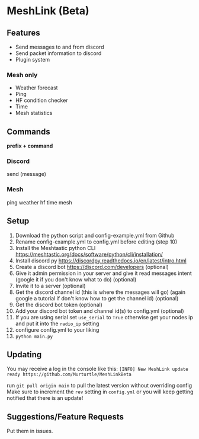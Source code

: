 # MeshLink (Beta)
## Features

 - Send messages to and from discord
 - Send packet information to discord
 - Plugin system
 
 ### Mesh only
 - Weather forecast
 - Ping
 - HF condition checker
 - Time
 - Mesh statistics

## Commands
**prefix + command**
### Discord
send (message)

### Mesh
ping
weather
hf
time
mesh

## Setup 

 1. Download the python script and config-example.yml from Github
 2. Rename config-example.yml to config.yml before editing (step 10)
 3. Install the Meshtastic python CLI https://meshtastic.org/docs/software/python/cli/installation/
 4. Install discord py https://discordpy.readthedocs.io/en/latest/intro.html
 5. Create a discord bot https://discord.com/developers (optional)
 6. Give it admin permission in your server and give it read messages intent (google it if you don't know what to do) (optional)
 7. Invite it to a server (optional)
 8. Get the discord channel id (this is where the messages will go) (again google a tutorial if don't know how to get the channel id) (optional)
 9. Get the discord bot token (optional)
 10. Add your discord bot token and channel id(s) to config.yml (optional)
 11. If you are using serial set `use_serial` to `True` otherwise get your nodes ip and put it into the `radio_ip` setting
 12. configure config.yml to your liking
 14. `python main.py`

## Updating
You may receive a log in the console like this:
`[INFO] New MeshLink update ready https://github.com/Murturtle/MeshLinkBeta`

run `git pull origin main` to pull the latest version without overriding config
Make sure to increment the `rev` setting in `config.yml` or you will keep getting notified that there is an update!

## Suggestions/Feature Requests
Put them in issues.
